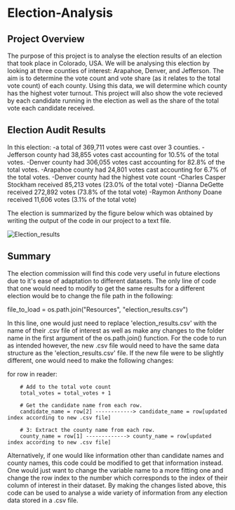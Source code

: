 # Election-Analysis

## Project Overview

The purpose of this project is to analyse the election results of an election that took place in Colorado, USA. We will be analysing this election by looking at three counties of interest: Arapahoe, Denver, and Jefferson. The aim is to determine the vote count and vote share (as it relates to the total vote count) of each county. Using this data, we will determine which county has the highest voter turnout. This project will also show the vote recieved by each candidate running in the election as well as the share of the total vote each candidate received.

## Election Audit Results
In this election:
 -a total of 369,711 votes were cast over 3 counties.
 -Jefferson county had 38,855 votes cast accounting for 10.5% of the total votes.
 -Denver county had 306,055 votes cast accounting for 82.8% of the total votes.
 -Arapahoe county had 24,801 votes cast accounting for 6.7% of the total votes.
 -Denver county had the highest vote count
 -Charles Casper Stockham received 85,213 votes (23.0% of the total vote)
 -Dianna DeGette received 272,892 votes (73.8% of the total vote)
 -Raymon Anthony Doane received 11,606 votes (3.1% of the total vote)
 
 The election is summarized by the figure below which was obtained by writing the output of the code in our project to a text file.
 
 ![Election_results](https://user-images.githubusercontent.com/93050931/142780545-2a40c402-afd7-4923-aabf-c690c59fa7e1.PNG)

 
## Summary
The election commission will find this code very useful in future elections due to it's ease of adaptation to different datasets. The only line of code that one would need to modify to get the same results for a different election would be to change the file path  in the following:

file_to_load = os.path.join("Resources", "election_results.csv")

In this line, one would just need to replace 'election_results.csv' with the name of their .csv file of interest as well as make any changes to the folder name in the first argument of the os.path.join() function. For the code to run as intended however, the new .csv file would need to have the same data structure as the 'election_results.csv' file. If the new file were to be slightly different, one would need to make the following changes:

for row in reader:

        # Add to the total vote count
        total_votes = total_votes + 1

        # Get the candidate name from each row.
        candidate_name = row[2] ------------> candidate_name = row[updated index according to new .csv file]

        # 3: Extract the county name from each row.
        county_name = row[1] -------------> county_name = row[updated index according to new .csv file]

Alternatively, if one would like information other than candidate names and county names, this code could be modified to get that information instead. One would just want to change the variable name to a more fitting one and change the row index to the number which corresponds to the index of their column of interest in their dataset. By making the changes listed above, this code can be used to analyse a wide variety of information from any election data stored in a .csv file.

 
